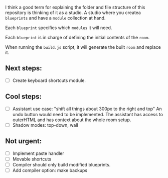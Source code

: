 I think a good term for explaining the folder and file structure of this repository is thinking of it as a studio. A studio where you createa `blueprints` and have a `module` collection at hand.

Each `blueprint` specifies which `modules` it will need.

Each `blueprint` is in charge of defining the initial contents of the `room`.

When running the `build.js` script, it will generate the built `room` and replace it.

## Next steps:
- [ ] Create keyboard shortcuts module.

## Cool steps:
- [ ] Assistant use case: "shift all things about 300px to the right and top"
      An undo button would need to be implemented. The assistant has access to outerHTML and has context about the whole room setup.
- [ ] Shadow modes: top-down, wall
 
## Not urgent:
- [ ] Implement paste handler
- [ ] Movable shortcuts
- [ ] Compiler should only build modified blueprints.
- [ ] Add compiler option: make backups